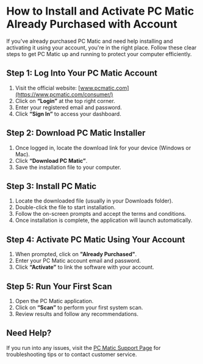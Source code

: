 # How to Install and Activate PC Matic Already Purchased with Account

If you've already purchased PC Matic and need help installing and activating it using your account, you're in the right place. Follow these clear steps to get PC Matic up and running to protect your computer efficiently.

## Step 1: Log Into Your PC Matic Account

1. Visit the official website: [www.pcmatic.com](https://www.pcmatic.com/consumer/)
2. Click on **“Login”** at the top right corner.
3. Enter your registered email and password.
4. Click **“Sign In”** to access your dashboard.

## Step 2: Download PC Matic Installer

1. Once logged in, locate the download link for your device (Windows or Mac).
2. Click **“Download PC Matic”**.
3. Save the installation file to your computer.

## Step 3: Install PC Matic

1. Locate the downloaded file (usually in your Downloads folder).
2. Double-click the file to start installation.
3. Follow the on-screen prompts and accept the terms and conditions.
4. Once installation is complete, the application will launch automatically.

## Step 4: Activate PC Matic Using Your Account

1. When prompted, click on **"Already Purchased"**.
2. Enter your PC Matic account email and password.
3. Click **“Activate”** to link the software with your account.

## Step 5: Run Your First Scan

1. Open the PC Matic application.
2. Click on **“Scan”** to perform your first system scan.
3. Review results and follow any recommendations.

## Need Help?

If you run into any issues, visit the [PC Matic Support Page](https://www.pcmatic.com/support/) for troubleshooting tips or to contact customer service.
